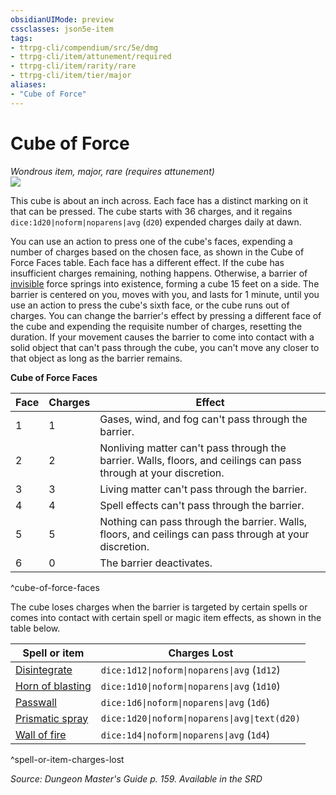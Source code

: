 ```yaml
---
obsidianUIMode: preview
cssclasses: json5e-item
tags:
- ttrpg-cli/compendium/src/5e/dmg
- ttrpg-cli/item/attunement/required
- ttrpg-cli/item/rarity/rare
- ttrpg-cli/item/tier/major
aliases: 
- "Cube of Force"
---
```

# Cube of Force
*Wondrous item, major, rare (requires attunement)*  
![](3-Mechanics/CLI/items/img/cube-of-force.webp#right)


This cube is about an inch across. Each face has a distinct marking on it that can be pressed. The cube starts with 36 charges, and it regains `dice:1d20|noform|noparens|avg` (`d20`) expended charges daily at dawn.

You can use an action to press one of the cube's faces, expending a number of charges based on the chosen face, as shown in the Cube of Force Faces table. Each face has a different effect. If the cube has insufficient charges remaining, nothing happens. Otherwise, a barrier of [invisible](3-Mechanics/CLI/rules/conditions.md#Invisible) force springs into existence, forming a cube 15 feet on a side. The barrier is centered on you, moves with you, and lasts for 1 minute, until you use an action to press the cube's sixth face, or the cube runs out of charges. You can change the barrier's effect by pressing a different face of the cube and expending the requisite number of charges, resetting the duration. If your movement causes the barrier to come into contact with a solid object that can't pass through the cube, you can't move any closer to that object as long as the barrier remains.

**Cube of Force Faces**

| Face | Charges | Effect |
|------|---------|--------|
| 1 | 1 | Gases, wind, and fog can't pass through the barrier. |
| 2 | 2 | Nonliving matter can't pass through the barrier. Walls, floors, and ceilings can pass through at your discretion. |
| 3 | 3 | Living matter can't pass through the barrier. |
| 4 | 4 | Spell effects can't pass through the barrier. |
| 5 | 5 | Nothing can pass through the barrier. Walls, floors, and ceilings can pass through at your discretion. |
| 6 | 0 | The barrier deactivates. |
^cube-of-force-faces

The cube loses charges when the barrier is targeted by certain spells or comes into contact with certain spell or magic item effects, as shown in the table below.

| Spell or item | Charges Lost |
|---------------|--------------|
| [Disintegrate](3-Mechanics/CLI/spells/disintegrate.md) | `dice:1d12\|noform\|noparens\|avg` (`1d12`) |
| [Horn of blasting](3-Mechanics/CLI/items/horn-of-blasting.md) | `dice:1d10\|noform\|noparens\|avg` (`1d10`) |
| [Passwall](3-Mechanics/CLI/spells/passwall.md) | `dice:1d6\|noform\|noparens\|avg` (`1d6`) |
| [Prismatic spray](3-Mechanics/CLI/spells/prismatic-spray.md) | `dice:1d20\|noform\|noparens\|avg\|text(d20)` |
| [Wall of fire](3-Mechanics/CLI/spells/wall-of-fire.md) | `dice:1d4\|noform\|noparens\|avg` (`1d4`) |
^spell-or-item-charges-lost

*Source: Dungeon Master's Guide p. 159. Available in the <span title='Systems Reference Document (5.1)'>SRD</span>*
